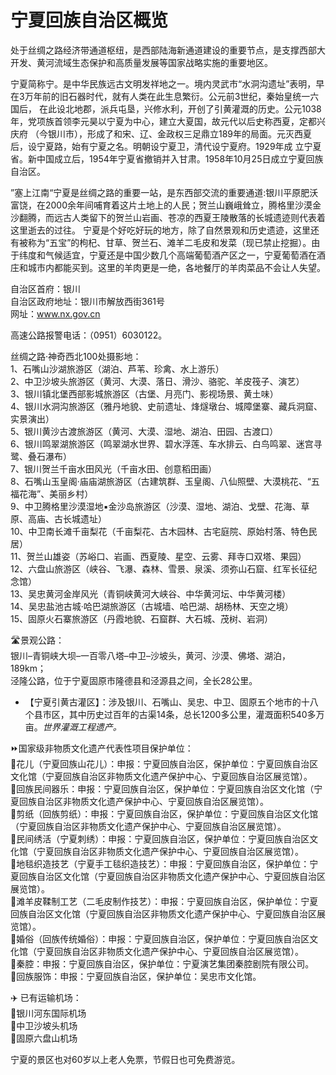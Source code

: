 # 宁夏回族自治区概览  
处于丝绸之路经济带通道枢纽，是西部陆海新通道建设的重要节点，是支撑西部大开发、黄河流域生态保护和高质量发展等国家战略实施的重要地区。  

宁夏简称宁。是中华民族远古文明发祥地之一。境内灵武市“水洞沟遗址”表明，早在3万年前的旧石器时代，就有人类在此生息繁衍。公元前3世纪，秦始皇统一六国后， 在此设北地郡，派兵屯垦，兴修水利，开创了引黄灌溉的历史。公元1038年，党项族首领李元昊以宁夏为中心，建立大夏国，故元代以后史称西夏，定都兴庆府 （今银川市），形成了和宋、辽、金政权三足鼎立189年的局面。元灭西夏后，设宁夏路，始有宁夏之名。明朝设宁夏卫，清代设宁夏府。1929年成 立宁夏省。新中国成立后，1954年宁夏省撤销并入甘肃。1958年10月25日成立宁夏回族自治区。    
  
”塞上江南“宁夏是丝绸之路的重要一站，是东西部交流的重要通道:银川平原肥沃富饶，在2000余年间哺育着这片土地上的人民；贺兰山巍峨耸立，腾格里沙漠金沙翻腾，而远古人类留下的贺兰山岩画、苍凉的西夏王陵散落的长城遗迹则代表着这里逝去的过往。
宁夏是个好吃好玩的地方，除了自然景观和历史遗迹，这里还有被称为“五宝”的枸杞、甘草、贺兰石、滩羊二毛皮和发菜（现已禁止挖掘）。由于纬度和气候适宜，宁夏还是中国少数几个高端葡萄酒产区之一，宁夏葡萄酒在酒庄和城市内都能买到。这里的羊肉更是一绝，各地餐厅的羊肉菜品不会让人失望。  

自治区首府：银川  
自治区政府地址：银川市解放西街361号  
网址：<a href="http://www.nx.gov.cn" target="_blank">www.nx.gov.cn</a>  

高速公路报警电话：（0951）6030122。  

丝绸之路·神奇西北100处摄影地：  
1、石嘴山沙湖旅游区（湖泊、芦苇、珍禽、水上游乐）  
2、中卫沙坡头旅游区（黄河、大漠、落日、滑沙、骆驼、羊皮筏子、演艺）  
3、银川镇北堡西部影城旅游区（古堡、月亮门、影视场景、黄土味）  
4、银川水洞沟旅游区（雅丹地貌、史前遗址、烽燧墩台、城障堡寨、藏兵洞窟、实景演出）  
5、银川黄沙古渡旅游区（黄河、大漠、湿地、湖泊、田园、古渡口）  
6、银川鸣翠湖旅游区（鸣翠湖水世界、碧水浮莲、车水排云、白鸟鸣翠、迷宫寻鹭、叠石瀑布）  
7、银川贺兰千亩水田风光（千亩水田、创意稻田画）  
8、石嘴山玉皇阁·庙庙湖旅游区（古建筑群、玉皇阁、八仙照壁、大漠桃花、“五福花海”、美丽乡村）  
9、中卫腾格里沙漠湿地▪金沙岛旅游区（沙漠、湿地、湖泊、戈壁、花海、草原、高庙、古长城遗址）  
10、中卫南长滩千亩梨花（千亩梨花、古木园林、古宅庭院、原始村落、特色民居）  
11、贺兰山雄姿（苏峪口、岩画、西夏陵、星空、云雾、拜寺口双塔、果园）  
12、六盘山旅游区（峡谷、飞瀑、森林、雪景、泉溪、须弥山石窟、红军长征纪念馆）  
13、吴忠黄河金岸风光（青铜峡黄河大峡谷、中华黄河坛、中华黄河楼）  
14、吴忠盐池古城·哈巴湖旅游区（古城墙、哈巴湖、胡杨林、天空之境）  
15、固原火石寨旅游区（丹霞地貌、石窟群、大石城、茂树、岩洞）  

🛣️景观公路：  
银川–青铜峡大坝–一百零八塔–中卫–沙坡头，黄河、沙漠、佛塔、湖泊，189km；  
泾隆公路，位于宁夏固原市隆德县和泾源县之间，全长28公里。  

* 【宁夏引黄古灌区】：涉及银川、石嘴山、吴忠、中卫、固原五个地市的十八个县市区，其中历史过百年的古渠14条，总长1200多公里，灌溉面积540多万亩。*世界灌溉工程遗产。*  

⏩国家级非物质文化遗产代表性项目保护单位：  
🔸花儿（宁夏回族山花儿）：申报：宁夏回族自治区，保护单位：宁夏回族自治区文化馆（宁夏回族自治区非物质文化遗产保护中心、宁夏回族自治区展览馆）。  
🔸回族民间器乐：申报：宁夏回族自治区，保护单位：宁夏回族自治区文化馆（宁夏回族自治区非物质文化遗产保护中心、宁夏回族自治区展览馆）。  
🔸剪纸（回族剪纸）：申报：宁夏回族自治区，保护单位：宁夏回族自治区文化馆（宁夏回族自治区非物质文化遗产保护中心、宁夏回族自治区展览馆）。  
🔸民间绣活（宁夏刺绣）：申报：宁夏回族自治区，保护单位：宁夏回族自治区文化馆（宁夏回族自治区非物质文化遗产保护中心、宁夏回族自治区展览馆）。  
🔸地毯织造技艺（宁夏手工毯织造技艺）：申报：宁夏回族自治区，保护单位：宁夏回族自治区文化馆（宁夏回族自治区非物质文化遗产保护中心、宁夏回族自治区展览馆）。  
🔸滩羊皮鞣制工艺（二毛皮制作技艺）：申报：宁夏回族自治区，保护单位：宁夏回族自治区文化馆（宁夏回族自治区非物质文化遗产保护中心、宁夏回族自治区展览馆）。  
🔸婚俗（回族传统婚俗）：申报：宁夏回族自治区，保护单位：宁夏回族自治区文化馆（宁夏回族自治区非物质文化遗产保护中心、宁夏回族自治区展览馆）。  
🔸秦腔：申报：宁夏回族自治区，保护单位：宁夏演艺集团秦腔剧院有限公司。  
🔸回族服饰：申报：宁夏回族自治区，保护单位：吴忠市文化馆。  

✈️ 已有运输机场：  
🔸银川河东国际机场  
🔸中卫沙坡头机场  
🔸固原六盘山机场  

宁夏的景区也对60岁以上老人免票，节假日也可免费游览。  

